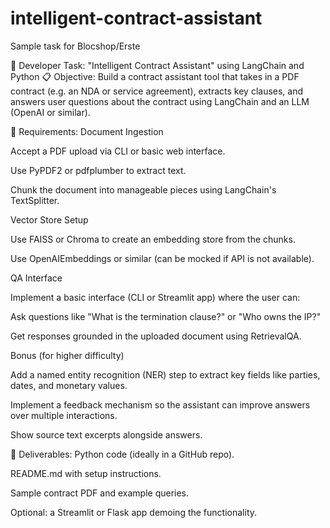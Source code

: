 # intelligent-contract-assistant
Sample task for Blocshop/Erste


🧠 Developer Task: "Intelligent Contract Assistant" using LangChain and Python
📋 Objective:
Build a contract assistant tool that takes in a PDF contract (e.g. an NDA or service agreement), extracts key clauses, and answers user questions about the contract using LangChain and an LLM (OpenAI or similar).

🧱 Requirements:
Document Ingestion

Accept a PDF upload via CLI or basic web interface.

Use PyPDF2 or pdfplumber to extract text.

Chunk the document into manageable pieces using LangChain's TextSplitter.

Vector Store Setup

Use FAISS or Chroma to create an embedding store from the chunks.

Use OpenAIEmbeddings or similar (can be mocked if API is not available).

QA Interface

Implement a basic interface (CLI or Streamlit app) where the user can:

Ask questions like "What is the termination clause?" or "Who owns the IP?"

Get responses grounded in the uploaded document using RetrievalQA.

Bonus (for higher difficulty)

Add a named entity recognition (NER) step to extract key fields like parties, dates, and monetary values.

Implement a feedback mechanism so the assistant can improve answers over multiple interactions.

Show source text excerpts alongside answers.

🎯 Deliverables:
Python code (ideally in a GitHub repo).

README.md with setup instructions.

Sample contract PDF and example queries.

Optional: a Streamlit or Flask app demoing the functionality.
